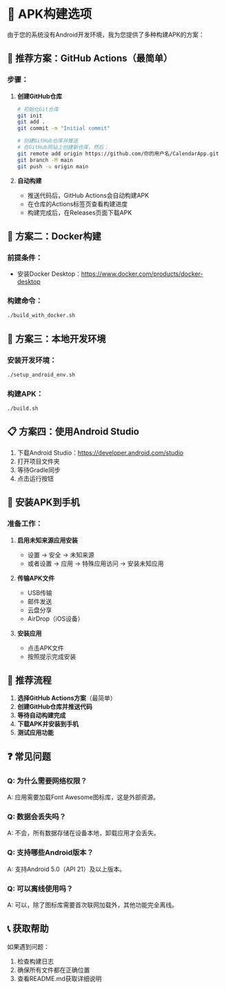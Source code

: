 # 📱 APK构建选项

由于您的系统没有Android开发环境，我为您提供了多种构建APK的方案：

## 🚀 推荐方案：GitHub Actions（最简单）

### 步骤：
1. **创建GitHub仓库**
   ```bash
   # 初始化Git仓库
   git init
   git add .
   git commit -m "Initial commit"
   
   # 创建GitHub仓库并推送
   # 在GitHub网站上创建新仓库，然后：
   git remote add origin https://github.com/你的用户名/CalendarApp.git
   git branch -M main
   git push -u origin main
   ```

2. **自动构建**
   - 推送代码后，GitHub Actions会自动构建APK
   - 在仓库的Actions标签页查看构建进度
   - 构建完成后，在Releases页面下载APK

## 🐳 方案二：Docker构建

### 前提条件：
- 安装Docker Desktop：https://www.docker.com/products/docker-desktop

### 构建命令：
```bash
./build_with_docker.sh
```

## 🔧 方案三：本地开发环境

### 安装开发环境：
```bash
./setup_android_env.sh
```

### 构建APK：
```bash
./build.sh
```

## 📋 方案四：使用Android Studio

1. 下载Android Studio：https://developer.android.com/studio
2. 打开项目文件夹
3. 等待Gradle同步
4. 点击运行按钮

## 📱 安装APK到手机

### 准备工作：
1. **启用未知来源应用安装**
   - 设置 → 安全 → 未知来源
   - 或者设置 → 应用 → 特殊应用访问 → 安装未知应用

2. **传输APK文件**
   - USB传输
   - 邮件发送
   - 云盘分享
   - AirDrop（iOS设备）

3. **安装应用**
   - 点击APK文件
   - 按照提示完成安装

## 🎯 推荐流程

1. **选择GitHub Actions方案**（最简单）
2. **创建GitHub仓库并推送代码**
3. **等待自动构建完成**
4. **下载APK并安装到手机**
5. **测试应用功能**

## ❓ 常见问题

### Q: 为什么需要网络权限？
A: 应用需要加载Font Awesome图标库，这是外部资源。

### Q: 数据会丢失吗？
A: 不会，所有数据存储在设备本地，卸载应用才会丢失。

### Q: 支持哪些Android版本？
A: 支持Android 5.0（API 21）及以上版本。

### Q: 可以离线使用吗？
A: 可以，除了图标库需要首次联网加载外，其他功能完全离线。

## 📞 获取帮助

如果遇到问题：
1. 检查构建日志
2. 确保所有文件都在正确位置
3. 查看README.md获取详细说明 